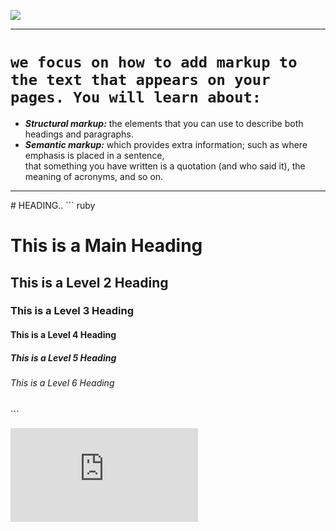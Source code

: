 ![](https://upload.wikimedia.org/wikipedia/commons/c/c7/Loading_2.gif)

<hr>

# `we focus on how to add markup to the text that appears on your pages. You will learn about:`

- ***Structural markup:*** the elements that you can use to describe both headings and paragraphs.
- ***Semantic markup:*** which provides extra information; such as where emphasis is placed in a sentence, <br> that something you have written is a quotation (and who said it), the meaning of acronyms, and so on.

<hr>
# HEADING..
```
ruby
<h1>This is a Main Heading</h1>
<h2>This is a Level 2 Heading</h2>
<h3>This is a Level 3 Heading</h3>
<h4>This is a Level 4 Heading</h4>
<h5>This is a Level 5 Heading</h5>
<h6>This is a Level 6 Heading</h6>
```


























![](https://kenyanlist.net/index.php?media/giphy-2-gif.1029/full)
